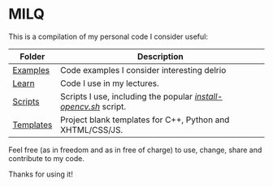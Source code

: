 # MILQ

This is a compilation of my personal code I consider useful:

| Folder    | Description                                                                                        |
|-----------|----------------------------------------------------------------------------------------------------|
| [Examples](examples)    | Code examples I consider interesting     delrio                                                          |
| [Learn](learn)          | Code I use in my lectures.                                                                         |
| [Scripts](scripts/bash) | Scripts I use, including the popular [_install-opencv.sh_](scripts/bash/install-opencv.sh) script. |
| [Templates](templates)  | Project blank templates for C++, Python and XHTML/CSS/JS.                                          |

Feel free (as in freedom and as in free of charge) to use, change, share and contribute to my code.

Thanks for using it!
